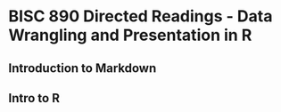 # BISC 890 Directed Readings - Data Wrangling and Presentation in R

## Introduction to Markdown



## Intro to R
